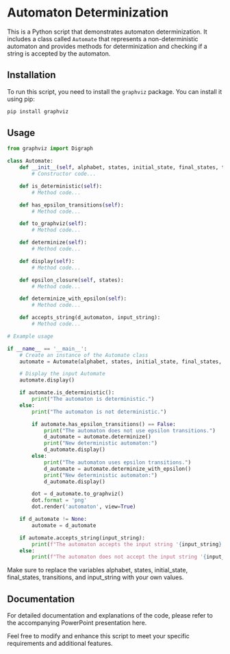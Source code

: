 # Automaton Determinization

This is a Python script that demonstrates automaton determinization. It includes a class called `Automate` that represents a non-deterministic automaton and provides methods for determinization and checking if a string is accepted by the automaton.

## Installation

To run this script, you need to install the `graphviz` package. You can install it using pip:
```python
pip install graphviz
```
## Usage

```python
from graphviz import Digraph

class Automate:
    def __init__(self, alphabet, states, initial_state, final_states, transitions):
        # Constructor code...

    def is_deterministic(self):
        # Method code...

    def has_epsilon_transitions(self):
        # Method code...

    def to_graphviz(self):
        # Method code...

    def determinize(self):
        # Method code...

    def display(self):
        # Method code...

    def epsilon_closure(self, states):
        # Method code...

    def determinize_with_epsilon(self):
        # Method code...

    def accepts_string(d_automaton, input_string):
        # Method code...

# Example usage

if __name__ == '__main__':
    # Create an instance of the Automate class
    automate = Automate(alphabet, states, initial_state, final_states, transitions)

    # Display the input Automate
    automate.display()

    if automate.is_deterministic():
        print("The automaton is deterministic.")
    else:
        print("The automaton is not deterministic.")

        if automate.has_epsilon_transitions() == False:
            print("The automaton does not use epsilon transitions.")
            d_automate = automate.determinize()
            print("New deterministic automaton:")
            d_automate.display()
        else:
            print("The automaton uses epsilon transitions.")
            d_automate = automate.determinize_with_epsilon()
            print("New deterministic automaton:")
            d_automate.display()

        dot = d_automate.to_graphviz()
        dot.format = 'png'
        dot.render('automaton', view=True)

    if d_automate != None:
        automate = d_automate

    if automate.accepts_string(input_string):
        print(f"The automaton accepts the input string '{input_string}'")
    else:
        print(f"The automaton does not accept the input string '{input_string}'")
```
Make sure to replace the variables alphabet, states, initial_state, final_states, transitions, and input_string with your own values.
## Documentation
For detailed documentation and explanations of the code, please refer to the accompanying PowerPoint presentation here.

Feel free to modify and enhance this script to meet your specific requirements and additional features.
